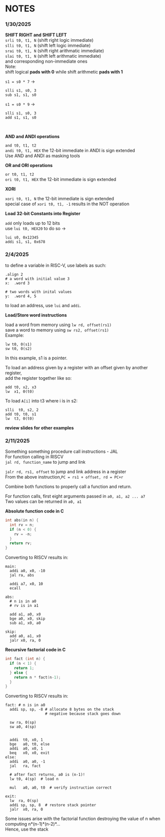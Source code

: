 # NOTES
### 1/30/2025
<p>

**SHIFT RIGHT and SHIFT LEFT** <br>
```srli t0, t1, N``` (shift right logic immediate) <br>
```slli t0, t1, N``` (shift left logic immediate) <br> 
```srai t0, t1, N``` (shift right arithmatic immediate) <br>
```slai t0, t1, N``` (shift left arithmatic immediate) <br>
and corresponding non-immediate ones </br>
Note:<br>
shift logical **pads with 0** while shift arithmetic **pads with 1**<br>

```s1 = s0 * 7``` &rarr;
```assembly
slli s1, s0, 3
sub s1, s1, s0
```

```s1 = s0 * 9``` &rarr;
```assembly
slli s1, s0, 3
add s1, s1, s0
```
<br>

**AND and ANDI operations** <br>

```and t0, t1, t2``` <br>
```andi t0, t1, HEX``` the 12-bit immediate in ANDI is sign extended<br>
Use AND and ANDI as masking tools <br>

**OR and ORI operations** <br>

```or t0, t1, t2``` <br>
```ori t0, t1, HEX``` the 12-bit immediate is sign extended<br>

**XORI** <br>

```xori t0, t1, N``` the 12-bit immediate is sign extended<br>
special case of ```xori t0, t1, -1``` results in the NOT operation <br>

**Load 32-bit Constants into Register** <br>

```add``` only loads up to 12 bits <br>
use ```lui t0, HEX20``` to do so &rarr; <br>
```assembly
lui s0, 0x12345
addi s1, s1, 0x678
```
</p>

### 2/4/2025
<p>

to define a variable in RISC-V, use labels as such: <br>
```assembly
.align 2
# a word with initial value 3
x:  .word 3

# two words with inital values
y:  .word 4, 5
```
to load an address, use ```lui``` and ```addi```.<br>

**Load/Store word instructions** <br>

load a word from memory using `lw rd, offset(rs1)`<br>
save a word to memory using `sw rs2, offset(rs1)`<br>
Example:<br>
```assembly
lw t0, 0(s1)
sw t0, 0(s2)
```
In this example, s1 is a pointer. <br>

To load an address given by a register with an offset given by another register, <br>
add the register together like so: <br>
```assembly
add t0, x2, x3
lw  x1, 0(t0)
```

To load `A[i]` into t3 where i is in s2: <br>
```assembly
slli  t0, s2, 2
add t0, t0, s1
lw  t3, 0(t0)
```
**review slides for other examples**<br>

</p>

### 2/11/2025
<p>

Something something procedure call instructions - JAL <br>
For function calling in RISCV <br>
`jal rd, function_name` to jump and link <br>

`jalr rd, rs1, offset` to jump and link address in a register <br>
From the above instruction,`PC = rs1 + offset, rd = PC+r` <br>

Combine both functions to properly call a function and return. <br>

For function calls, first eight arguments passed in `a0, a1, a2 ... a7` <br>
Two values can be returned in `a0, a1` <br>

**Absolute function code in C** <br>
```c
int abs(in n) {
  int rv = n;
  if (n < 0) {
    rv = -n;
  }
  return rv;
}
```
Converting to RISCV results in: <br>
```assembly
main:
  addi a0, x0, -10
  jal ra, abs

  addi a7, x0, 10
  ecall

abs:
  # n is in a0
  # rv is in a1

  add a1, a0, x0
  bge a0, x0, skip
  sub a1, x0, a0

skip:
  add a0, a1, x0
  jalr x0, ra, 0
```

**Recursive factorial code in C** <br>
```c
int fact (int n) {
  if (n < 1) {
    return 1;
  } else {
    return n * fact(n-1);
  }
}
```
Converting to RISCV results in: <br>
```assembly
fact: # n is in a0
  addi sp, sp, -8 # allocate 8 bytes on the stack
                  # negative because stack goes down

  sw ra, 0(sp)
  sw a0, 4(sp)


  addi  t0, x0, 1
  bge   a0, t0, else
  addi  a0, x0, 1
  beq   x0, x0, exit
else:
  addi  a0, a0, -1
  jal   ra, fact

  # after fact returns, a0 is (n-1)!
  lw t0, 4(sp)  # load n

  mul   a0, a0, t0  # verify instruction correct

exit:
  lw  ra, 0(sp)
  addi sp, sp, 8  # restore stack pointer
  jalr  x0, ra, 0

```

Some issues arise with the factorial function destroying the value of n when <br>
computing n*(n-1)*(n-2)\*...<br>
Hence, use the stack




</p>